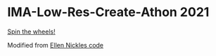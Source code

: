 # IMA-Low-Res-Create-Athon 2021

[Spin the wheels!]()

Modified from [Ellen Nickles code](https://ellennickles.github.io/IMA-Low-Res-Create-Athon/)
